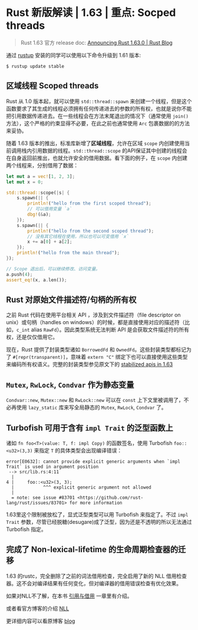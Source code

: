 # Rust 新版解读 | 1.63 | 重点: Socped threads

> Rust 1.63 官方 release doc: [Announcing Rust 1.63.0 | Rust Blog](https://blog.rust-lang.org/2022/08/11/Rust-1.63.0.html)

通过 [rustup](https://www.rust-lang.org/tools/install) 安装的同学可以使用以下命令升级到 1.61 版本:

```shell
$ rustup update stable
```

## 区域线程 Scoped threads

Rust 从 1.0 版本起，就可以使用 `std::thread::spawn` 来创建一个线程，但是这个函数要求了其生成的线程必须拥有任何传递进去的参数的所有权，也就是说你不能把引用数据传递进去。在一些线程会在方法末尾退出的情况下（通常使用 `join()` 方法），这个严格的约束显得不必要，在此之前也通常使用 `Arc` 包裹数据的的方法来妥协。

随着 1.63 版本的推出，标准库新增了**区域线程**，允许在区域 `scope` 内创建使用当前调用栈内引用数据的线程。`std::thread::scope` 的API保证其中创建的线程会在自身返回前推出，也就允许安全的借用数据。看下面的例子，在 `scope` 内创建两个线程来，分别借用了数据：

```rust
let mut a = vec![1, 2, 3];
let mut x = 0;

std::thread::scope(|s| {
    s.spawn(|| {
        println!("hello from the first scoped thread");
        // 可以借用变量 `a`
        dbg!(&a);
    });
    s.spawn(|| {
        println!("hello from the second scoped thread");
        // 没有其它线程在使用，所以也可以可变借用 `x`
        x += a[0] + a[2];
    });
    println!("hello from the main thread");
});

// Scope 退出后，可以继续修改、访问变量。
a.push(4);
assert_eq!(x, a.len());
```

## Rust 对原始文件描述符/句柄的所有权

之前 Rust 代码在使用平台相关 API ，涉及到文件描述符（file descriptor on unix）或句柄（handles on windows）的时候，都是直接使用对应的描述符（比如，`c_int` alias `RawFd`）。因此类型系统无法判断 API 是会获取文件描述符的所有权，还是仅仅借用它。

现在，Rust 提供了封装类型诸如 `BorrowedFd` 和 `OwnedFd`。这些封装类型都标记为了 `#[repr(transparent)]`，意味着 `extern "C"` 绑定下也可以直接使用这些类型来编码所有权语义。完整的封装类型参见原文下的 [stabilized apis in 1.63](https://blog.rust-lang.org/2022/08/11/Rust-1.63.0.html#stabilized-apis)

## `Mutex`, `RwLock`, `Condvar` 作为静态变量

`Condvar::new`, `Mutex::new` 和 `RwLock::new` 可以在 `const` 上下文里被调用了，不必再使用 `lazy_static` 库来写全局静态的 `Mutex`, `RwLock`, `Condvar` 了。

## Turbofish 可用于含有 `impl Trait` 的泛型函数上

诸如 `fn foo<T>(value: T, f: impl Copy)` 的函数签名，使用 Turbofish `foo::<u32>(3,3)` 来指定 `T` 的具体类型会出现编译错误：

```shell
error[E0632]: cannot provide explicit generic arguments when `impl Trait` is used in argument position
 --> src/lib.rs:4:11
  |
4 |     foo::<u32>(3, 3);
  |           ^^^ explicit generic argument not allowed
  |
  = note: see issue #83701 <https://github.com/rust-lang/rust/issues/83701> for more information
```

1.63里这个限制被放松了，显式泛型类型可以用 Turbofish 来指定了。不过 `impl Trait` 参数，尽管已经脱糖(desugare)成了泛型，因为还是不透明的所以无法通过 Turbofish 指定。

## 完成了 Non-lexical-lifetime 的生命周期检查器的迁移

1.63 的rustc，完全删除了之前的词法借用检查，完全启用了新的 NLL 借用检查器。这不会对编译结果有任何变化，但对编译器的借用错误检查有优化效果。

如果对NLL不了解，在本书 [引用与借用](https://course.rs/basic/ownership/borrowing.html#NLL) 一章里有介绍。

或者看官方博客的介绍 [NLL](https://blog.rust-lang.org/2018/12/06/Rust-1.31-and-rust-2018.html#non-lexical-lifetimes)

更详细内容可以看原博客 [blog](https://blog.rust-lang.org/2022/08/05/nll-by-default.html)

